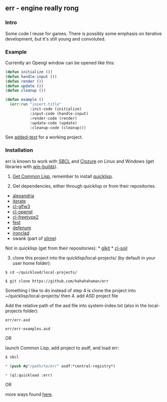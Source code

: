 ## err - engine really rong

### Intro

Some code I reuse for games. There is possibly some emphasis on iterative
development, but it's still young and convoluted.

### Example

Currently an Opengl window can be opened like this:

```lisp
(defun initialize ())
(defun handle-input ())
(defun render ())
(defun update ())
(defun cleanup ())

(defun example ()
  (err:run "insert-title"
           :init-code (initialize)
           :input-code (handle-input)
           :render-code (render)
           :update-code (update)
           :cleanup-code (cleanup)))
```

See [added-text](https://github.com/hahahahaman/added-text) for a working project.

### Installation

err is known to work with [SBCL](http://www.sbcl.org/) and
[Clozure](http://ccl.clozure.com/) on Linux and Windows (get libraries with
[win-builds](http://win-builds.org/doku.php)).

1. [Get Common Lisp](http://cliki.net/Getting+Started), remember to install [quicklisp](https://www.quicklisp.org/beta/).

2. Get dependencies, either through quicklisp or from their repositories.
  * [alexandria](https://common-lisp.net/project/alexandria/)
  * [iterate](https://common-lisp.net/project/iterate/)
  * [cl-glfw3](https://github.com/AlexCharlton/cl-glfw3)
  * [cl-opengl](https://github.com/3b/cl-opengl)
  * [cl-freetype2](https://github.com/rpav/cl-freetype2)
  * [fest](https://github.com/slburson/fset)
  * [defenum](http://defenum.sourceforge.net/)
  * [ironclad](http://method-combination.net/lisp/ironclad/)
  * swank (part of [slime](https://common-lisp.net/project/slime/))

   Not in quicklisp (get from their repositories):
      * [glkit](https://github.com/lispgames/glkit)
      * [cl-soil](https://github.com/cbaggers/cl-soil)

3. clone this project into the quicklisp/local-projects/ (by default in your
   user home folder):

  ```
  $ cd ~/quickload/local-projects/

  $ git clone https://github.com/hahahahaman/err
  ```

  Something I like to do instead of step 4 is clone the project into
  ~/quicklisp/local-projects/ then
4. add ASD project file

  Add the relative path of the asd file into system-index.txt (also in the
  local-projects folder):

  ```
  err/err.asd

  err/err-examples.asd
  ```

  OR

  launch Common Lisp, add project to asdf, and load err:

  ```lisp
  $ sbcl

  * (push #p"/path/to/err" asdf:*central-registry*)

  * (ql:quickload :err)
  ```

  OR

  more ways found
  [here](http://stackoverflow.com/questions/11261045/how-to-add-a-local-project-to-asdf-configured-by-quicklisp).
